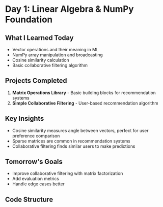 # Day 1: Linear Algebra & NumPy Foundation

## What I Learned Today
- Vector operations and their meaning in ML
- NumPy array manipulation and broadcasting
- Cosine similarity calculation
- Basic collaborative filtering algorithm

## Projects Completed
1. **Matrix Operations Library** - Basic building blocks for recommendation systems
2. **Simple Collaborative Filtering** - User-based recommendation algorithm

## Key Insights
- Cosine similarity measures angle between vectors, perfect for user preference comparison
- Sparse matrices are common in recommendation systems
- Collaborative filtering finds similar users to make predictions

## Tomorrow's Goals
- Improve collaborative filtering with matrix factorization
- Add evaluation metrics
- Handle edge cases better

## Code Structure